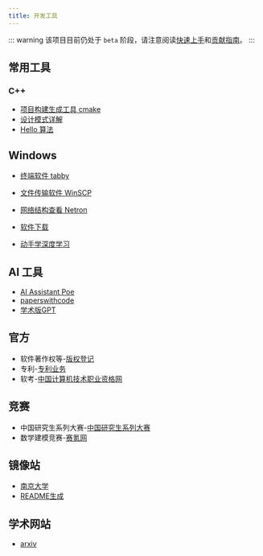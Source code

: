 ```yaml
---
title: 开发工具
---
```


::: warning
该项目目前仍处于 `beta` 阶段，请注意阅读[快速上手](./getting-started.md)和[贡献指南](./contributing.md)。
:::

<AutoCatalog base='/devtools' />

## 常用工具
### C++ 
- [项目构建生成工具 cmake](https://cmake.org/download/)
- [设计模式详解](https://subingwen.cn/design-patterns/)
- [Hello 算法](https://www.hello-algo.com/)
## Windows
- [终端软件 tabby](https://tabby.sh/)
- [文件传输软件 WinSCP](https://winscp.net/eng/download.php)
- [网络结构查看 Netron](https://netron.app/)

- [软件下载](http://www.zhanshaoyi.com/rjxz.html)
- [动手学深度学习](http://zh-v2.d2l.ai/index.html)
## AI 工具
- [AI Assistant Poe](https://poe.com/)
- [paperswithcode](https://paperswithcode.com/)
- [学术版GPT](https://academic.chatwithpaper.org/)

## 官方
- 软件著作权等-[版权登记](https://register.ccopyright.com.cn/)
- 专利-[专利业务](https://cponline.cnipa.gov.cn/)
- 软考-[中国计算机技术职业资格网](https://www.ruankao.org.cn/)

## 竞赛
- 中国研究生系列大赛-[中国研究生系列大赛](https://cpipc.acge.org.cn/)
- 数学建模竞赛-[赛氪网](https://www.saikr.com/vs/mcm)

## 镜像站
- [南京大学](https://mirror.nju.edu.cn/)
- [README生成](https://readme.so/editor)
## 学术网站
- [arxiv](https://arxiv.org/)